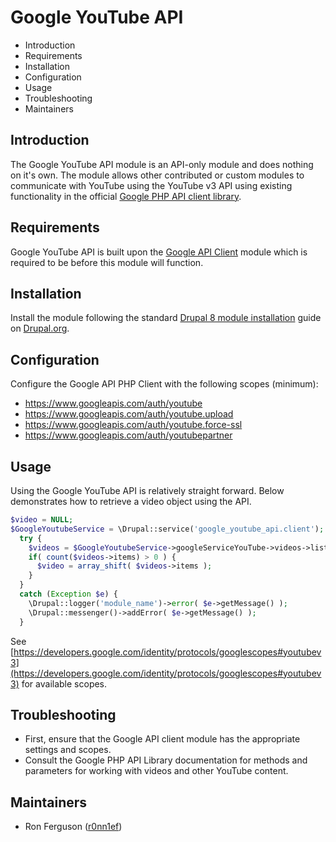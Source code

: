 # Google YouTube API
   
 * Introduction
 * Requirements
 * Installation
 * Configuration
 * Usage
 * Troubleshooting
 * Maintainers
 
## Introduction

The Google YouTube API module is an API-only module and does nothing on it's own. The module allows other contributed or
custom modules to communicate with YouTube using the YouTube v3 API using existing functionality in the official 
[Google PHP API client library](https://github.com/googleapis/google-api-php-client).

## Requirements

Google YouTube API is built upon the [Google API Client](https://www.drupal.org/project/google_api_client) module which
is required to be before this module will function.

## Installation

Install the module following the standard [Drupal 8 module installation](https://www.drupal.org/docs/8/extending-drupal-8/installing-drupal-8-modules)
guide on [Drupal.org](https://www.drupal.org).

## Configuration

Configure the Google API PHP Client with the following scopes (minimum):

* https://www.googleapis.com/auth/youtube
* https://www.googleapis.com/auth/youtube.upload
* https://www.googleapis.com/auth/youtube.force-ssl
* https://www.googleapis.com/auth/youtubepartner

## Usage

Using the Google YouTube API is relatively straight forward. Below demonstrates how to retrieve a video object using the
API.

```php
$video = NULL;
$GoogleYoutubeService = \Drupal::service('google_youtube_api.client');
  try {
    $videos = $GoogleYoutubeService->googleServiceYouTube->videos->listVideos('snippet', ['id' => $id]);
    if( count($videos->items) > 0 ) {
      $video = array_shift( $videos->items );
    }
  }
  catch (Exception $e) {
    \Drupal::logger('module_name')->error( $e->getMessage() );
    \Drupal::messenger()->addError( $e->getMessage() );
  }
```

See [https://developers.google.com/identity/protocols/googlescopes#youtubev3](https://developers.google.com/identity/protocols/googlescopes#youtubev3) for
available scopes.

## Troubleshooting

* First, ensure that the Google API client module has the appropriate settings and scopes.
* Consult the Google PHP API Library documentation for methods and parameters for working with videos and other YouTube content.

## Maintainers

* Ron Ferguson ([r0nn1ef](https://www.drupal.org/u/r0nn1ef))